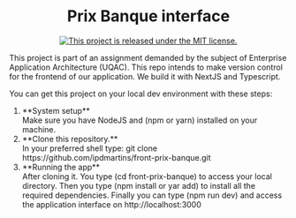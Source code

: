 <h1 align="center">
  Prix Banque interface
</h1>
<p align="center">
  <a href="https://github.com/ipdmartins/Hedera_test1/blob/master/LICENSE">
    <img src="https://img.shields.io/badge/license-MIT-blue.svg" alt="This project is released under the MIT license." />
  </a>
</p>
<p align="left">
  This project is part of an assignment demanded by the subject of Enterprise Application Architecture (UQAC). This repo intends to make version control for the frontend of our application. We build it with NextJS and Typescript.
</p>
<p>
	You can get this project on your local dev environment with these steps:
	<ol>
  	<li>
			**System setup**</br>
			Make sure you have NodeJS and (npm or yarn) installed on your machine.
		</li>
		<li>
			**Clone this repository.**</br>
			In your preferred shell type: git clone https://github.com/ipdmartins/front-prix-banque.git
		</li> 	
		<li>
			**Running the app**</br>
			After cloning it. You type (cd front-prix-banque) to access your local directory.
      Then you type (npm install or yar add) to install all the required dependencies.
      Finally you can type (npm run dev) and access the application interface on 
      http://localhost:3000
		</li>
	</ol>
</p>
